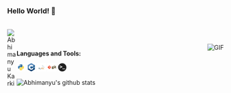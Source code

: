 ### Hello World! 👋

<br/>



<a href="https://www.linkedin.com/in/abhimanyukarki/">
<img align="left" alt="Abhimanyu Karki" width="22px" src="https://cdn.jsdelivr.net/npm/simple-icons@v3/icons/linkedin.svg" />
</a>

<br />

<br />



<img align="right" alt="GIF" src="https://media.giphy.com/media/USV0ym3bVWQJJmNu3N/giphy.gif" />




**Languages and Tools:**


<code><img height="20" src="https://raw.githubusercontent.com/github/explore/80688e429a7d4ef2fca1e82350fe8e3517d3494d/topics/python/python.png"></code>
<code><img height="20" src="https://raw.githubusercontent.com/github/explore/80688e429a7d4ef2fca1e82350fe8e3517d3494d/topics/cpp/cpp.png"></code>
<code><img height="20" src="https://raw.githubusercontent.com/github/explore/80688e429a7d4ef2fca1e82350fe8e3517d3494d/topics/mysql/mysql.png"></code>
<code><img height="20" src="https://raw.githubusercontent.com/github/explore/80688e429a7d4ef2fca1e82350fe8e3517d3494d/topics/git/git.png"></code>
<code><img height="20" src="https://raw.githubusercontent.com/github/explore/80688e429a7d4ef2fca1e82350fe8e3517d3494d/topics/terminal/terminal.png"></code>

![Abhimanyu's github stats](https://github-readme-stats.vercel.app/api?username=Abhikarki&show_icons=true&hide_border=true)
